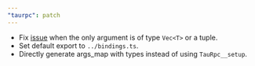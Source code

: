 ```yaml
---
"taurpc": patch
---
```


- Fix [issue](https://github.com/MatsDK/TauRPC/issues/14) when the only argument is of type `Vec<T>` or a tuple.
- Set default export to `../bindings.ts`.
- Directly generate args_map with types instead of using `TauRpc__setup`.
